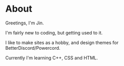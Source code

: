 About
==========
Greetings, I'm Jin.

I'm fairly new to coding, but getting used to it.

I like to make sites as a hobby, and design themes for BetterDiscord/Powercord.

Currently I'm learning C++, CSS and HTML.
